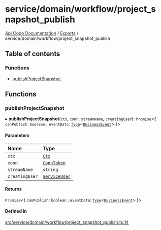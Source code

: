 # service/domain/workflow/project\_snapshot\_publish
 
[Api Code Documentation](../README.md) / [Exports](../modules.md) / service/domain/workflow/project\_snapshot\_publish

## Table of contents

### Functions

- [publishProjectSnapshot](service_domain_workflow_project_snapshot_publish.md#publishprojectsnapshot)

## Functions

### publishProjectSnapshot

▸ **publishProjectSnapshot**(`ctx`, `conn`, `streamName`, `creatingUser`): `Promise`\<\{ `canPublish`: `boolean` ; `eventData`: [`Type`](result.md#type)\<[`BusinessEvent`](service_domain_business_event.md#businessevent)\>  }\>

#### Parameters

| Name | Type |
| :------ | :------ |
| `ctx` | [`Ctx`](../interfaces/lib_ctx.Ctx.md) |
| `conn` | [`ConnToken`](service_conn.md#conntoken) |
| `streamName` | `string` |
| `creatingUser` | [`ServiceUser`](../interfaces/service_domain_organization_service_user.ServiceUser.md) |

#### Returns

`Promise`\<\{ `canPublish`: `boolean` ; `eventData`: [`Type`](result.md#type)\<[`BusinessEvent`](service_domain_business_event.md#businessevent)\>  }\>

#### Defined in

[src/service/domain/workflow/project_snapshot_publish.ts:14](https://github.com/openkfw/TruBudget/blob/2e43ea7/api/src/service/domain/workflow/project_snapshot_publish.ts#L14)
